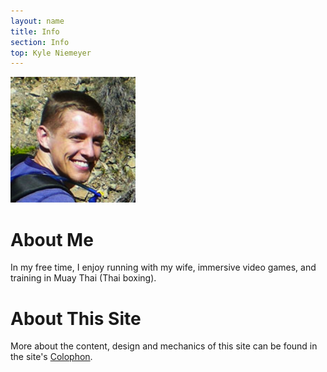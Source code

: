 ```yaml
---
layout: name
title: Info
section: Info
top: Kyle Niemeyer
---
```


<img class='inset right' src='/images/kyle-niemeyer_face.png' title='Kyle Niemeyer' alt='Photo of Kyle Niemeyer' width='200px' />

About Me
========

In my free time, I enjoy running with my wife, immersive video games, and training in Muay Thai (Thai boxing).

About This Site
===============

More about the content, design and mechanics of this site can be found in the site's [Colophon](/info/site.html).